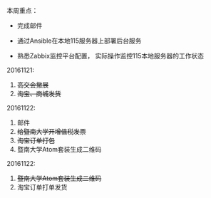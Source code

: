 本周重点：

* 完成邮件

* 通过Ansible在本地115服务器上部署后台服务

* 熟悉Zabbix监控平台配置， 实际操作监控115本地服务器的工作状态


20161121:

1. ~~高交会撤展~~
2. ~~淘宝、商城发货~~

20161122:

1. 邮件
2. ~~给暨南大学开增值税发票~~
3. ~~淘宝订单打包~~
4. 暨南大学Atom套装生成二维码

20161122:

1. ~~暨南大学Atom套装生成二维码~~
2. 淘宝订单打单发货


